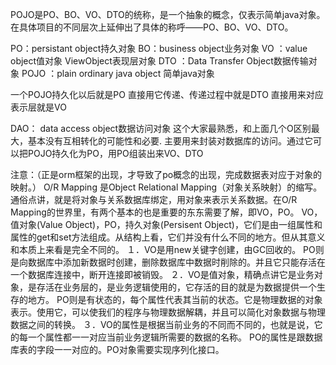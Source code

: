 POJO是PO、BO、VO、DTO的统称，是一个抽象的概念，仅表示简单java对象。在具体项目的不同层次上延伸出了具体的称呼——PO、BO、VO、DTO。

PO：persistant object持久对象
BO：business object业务对象
VO ：value object值对象 ViewObject表现层对象
DTO ：Data Transfer Object数据传输对象
POJO ：plain ordinary java object 简单java对象

一个POJO持久化以后就是PO
直接用它传递、传递过程中就是DTO
直接用来对应表示层就是VO

DAO：
data access object数据访问对象
这个大家最熟悉，和上面几个O区别最大，基本没有互相转化的可能性和必要.
主要用来封装对数据库的访问。通过它可以把POJO持久化为PO，用PO组装出来VO、DTO

注意：（正是orm框架的出现，才导致了po概念的出现，完成数据表对应于对象的映射。）
O/R Mapping 是Object Relational Mapping（对象关系映射）的缩写。通俗点讲，就是将对象与关系数据库绑定，用对象来表示关系数据。在O/R Mapping的世界里，有两个基本的也是重要的东东需要了解，即VO，PO。
VO，值对象(Value Object)，PO，持久对象(Persisent Object)，它们是由一组属性和属性的get和set方法组成。从结构上看，它们并没有什么不同的地方。但从其意义和本质上来看是完全不同的。
１．VO是用new关键字创建，由GC回收的。
PO则是向数据库中添加新数据时创建，删除数据库中数据时削除的。并且它只能存活在一个数据库连接中，断开连接即被销毁。
２．VO是值对象，精确点讲它是业务对象，是存活在业务层的，是业务逻辑使用的，它存活的目的就是为数据提供一个生存的地方。
PO则是有状态的，每个属性代表其当前的状态。它是物理数据的对象表示。使用它，可以使我们的程序与物理数据解耦，并且可以简化对象数据与物理数据之间的转换。
３．VO的属性是根据当前业务的不同而不同的，也就是说，它的每一个属性都一一对应当前业务逻辑所需要的数据的名称。
PO的属性是跟数据库表的字段一一对应的。PO对象需要实现序列化接口。
